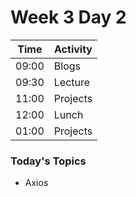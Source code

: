 # Week 3 Day 2

| Time | Activity |
| --- | --- |
09:00 | Blogs
09:30 | Lecture
11:00 | Projects
12:00 | Lunch
01:00 | Projects

### Today's Topics
+ Axios
